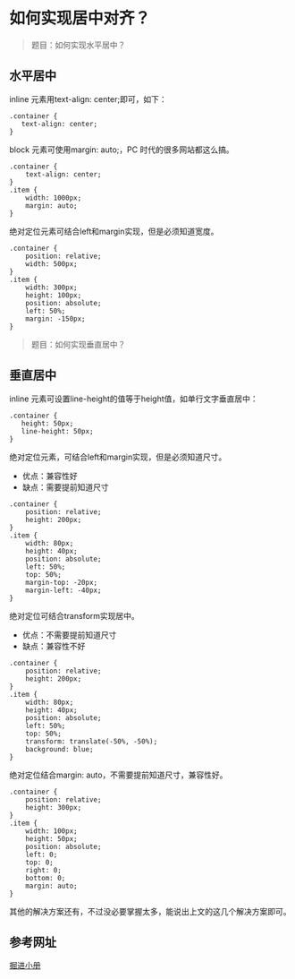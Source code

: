 # 如何实现居中对齐？

> 题目：如何实现水平居中？

## 水平居中

inline 元素用text-align: center;即可，如下：

```
.container {
   text-align: center;
}
```

block 元素可使用margin: auto;，PC 时代的很多网站都这么搞。

```
.container {
    text-align: center; 
}
.item {
    width: 1000px;
    margin: auto; 
}
```

绝对定位元素可结合left和margin实现，但是必须知道宽度。

```
.container {
    position: relative;
    width: 500px;
}
.item {
    width: 300px;
    height: 100px;
    position: absolute;
    left: 50%;
    margin: -150px;
}
```

> 题目：如何实现垂直居中？

## 垂直居中

inline 元素可设置line-height的值等于height值，如单行文字垂直居中：

```
.container {
   height: 50px;
   line-height: 50px;
}
```

绝对定位元素，可结合left和margin实现，但是必须知道尺寸。

* 优点：兼容性好
* 缺点：需要提前知道尺寸

```
.container {
    position: relative;
    height: 200px;
}
.item {
    width: 80px;
    height: 40px;
    position: absolute;
    left: 50%;
    top: 50%;
    margin-top: -20px;
    margin-left: -40px;
}
```

绝对定位可结合transform实现居中。

* 优点：不需要提前知道尺寸
* 缺点：兼容性不好

```
.container {
    position: relative;
    height: 200px;
}
.item {
    width: 80px;
    height: 40px;
    position: absolute;
    left: 50%;
    top: 50%;
    transform: translate(-50%, -50%);
    background: blue;
}
```

绝对定位结合margin: auto，不需要提前知道尺寸，兼容性好。

```
.container {
    position: relative;
    height: 300px;
}
.item {
    width: 100px;
    height: 50px;
    position: absolute;
    left: 0;
    top: 0;
    right: 0;
    bottom: 0;
    margin: auto;
}
```

其他的解决方案还有，不过没必要掌握太多，能说出上文的这几个解决方案即可。

## 参考网址
[掘进小册]()